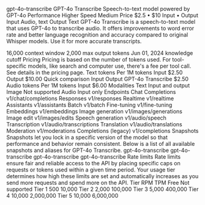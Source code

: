 gpt-4o-transcribe
GPT-4o Transcribe
Speech-to-text model powered by GPT-4o
Performance
Higher
Speed
Medium
Price
$2.5 • $10
Input • Output
Input
Audio, text
Output
Text
GPT-4o Transcribe is a speech-to-text model that uses GPT-4o to transcribe audio. It offers improvements to word error rate and better language recognition and accuracy compared to original Whisper models. Use it for more accurate transcripts.

16,000 context window
2,000 max output tokens
Jun 01, 2024 knowledge cutoff
Pricing
Pricing is based on the number of tokens used. For tool-specific models, like search and computer use, there's a fee per tool call. See details in the pricing page.
Text tokens
Per 1M tokens
Input
$2.50
Output
$10.00
Quick comparison
Input
Output
GPT-4o Transcribe
$2.50
Audio tokens
Per 1M tokens
Input
$6.00
Modalities
Text
Input and output
Image
Not supported
Audio
Input only
Endpoints
Chat Completions
v1/chat/completions
Responses
v1/responses
Realtime
v1/realtime
Assistants
v1/assistants
Batch
v1/batch
Fine-tuning
v1/fine-tuning
Embeddings
v1/embeddings
Image generation
v1/images/generations
Image edit
v1/images/edits
Speech generation
v1/audio/speech
Transcription
v1/audio/transcriptions
Translation
v1/audio/translations
Moderation
v1/moderations
Completions (legacy)
v1/completions
Snapshots
Snapshots let you lock in a specific version of the model so that performance and behavior remain consistent. Below is a list of all available snapshots and aliases for GPT-4o Transcribe.
gpt-4o-transcribe
gpt-4o-transcribe
gpt-4o-transcribe
gpt-4o-transcribe
Rate limits
Rate limits ensure fair and reliable access to the API by placing specific caps on requests or tokens used within a given time period. Your usage tier determines how high these limits are set and automatically increases as you send more requests and spend more on the API.
Tier	RPM	TPM
Free	Not supported
Tier 1	500	10,000
Tier 2	2,000	100,000
Tier 3	5,000	400,000
Tier 4	10,000	2,000,000
Tier 5	10,000	6,000,000